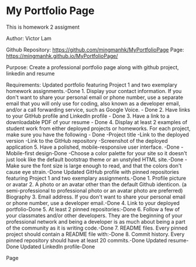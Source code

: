 # My Portfolio Page
This is homework 2 assigment 

Author: Victor Lam

Github Repository: https://github.com/mingmanhk/MyPortfolioPage
Page: https://mingmanhk.github.io/MyPortfolioPage/ 

Purpose: 
Create a professional portfolio page along with github project, linkedin and resume

Requirements: 
Updated portfolio featuring Project 1 and two exemplary homework assignments.-Done
    1. Display your contact information. If you don't want to share your personal email or phone number, use a separate email that you will only use for coding, also known as a developer email, and/or a call forwarding service, such as Google Voice. - Done
    2. Have links to your GitHub profile and LinkedIn profile - Done
    3. Have a link to a downloadable PDF of your resume - Done
    4. Display at least 2 examples of student work from either deployed projects or homeworks. For each project, make sure you have the following - Done
        -Project title
        -Link to the deployed version
        -Link to the GitHub repository
        -Screenshot of the deployed application
    5. Have a polished, mobile-responsive user interface. -Done
        -Mobile-first design-Done
        -Choose a color palette for your site so it doesn't just look like the default bootstrap theme or an unstyled HTML site.-Done
        -Make sure the font size is large enough to read, and that the colors don't cause eye strain.-Done
Updated GitHub profile with pinned repositories featuring Project 1 and two exemplary assignments.-Done
    1. Profile picture or avatar
    2. A photo or an avatar other than the default Github identicon. (a semi-professional to professional photo or an avatar photo are preferred)
Biography
    3. Email address. If you don't want to share your personal email or phone number, use a developer email.-Done
    4. Link to your deployed portfolio-Done
    5. At least 2 pinned repositories:-Done
    6. Follow a few of your classmates and/or other developers. They are the beginning of your professional network and being a developer is as much about being a part of the community as it is writing code.-Done
    7. README files. Every pinned project should contain a README file with:-Done
    8. Commit history. Every pinned repository should have at least 20 commits.-Done
Updated resume-Done
Updated LinkedIn profile-Done

Page